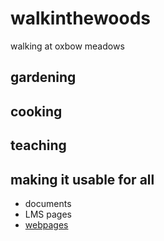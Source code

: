 # walkinthewoods

walking at oxbow meadows
<h2>gardening</h2>

<h2>cooking</h2>
<h2>teaching</h2>
<h2>making it usable for all</h2>

* documents
* LMS pages
* [webpages](http://annnewland.com)
